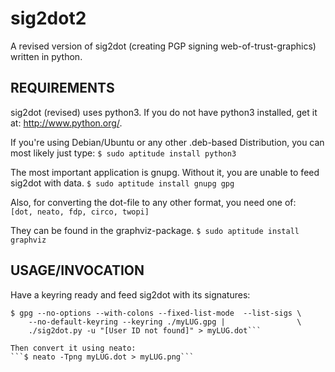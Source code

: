 # sig2dot2

A revised version of sig2dot (creating PGP signing web-of-trust-graphics) written in python.

## REQUIREMENTS
sig2dot (revised) uses python3. If you do not have python3 installed,
get it at: http://www.python.org/.

If you're using Debian/Ubuntu or any other .deb-based Distribution, you can
most likely just type:
```$ sudo aptitude install python3```

The most important application is gnupg. Without it, you are unable to feed
sig2dot with data.
```$ sudo aptitude install gnupg gpg```
    
Also, for converting the dot-file to any other format, you need one of:  
    ```[dot, neato, fdp, circo, twopi]```

They can be found in the graphviz-package.
```$ sudo aptitude install graphviz```

## USAGE/INVOCATION
Have a keyring ready and feed sig2dot with its signatures:
```
$ gpg --no-options --with-colons --fixed-list-mode  --list-sigs \
    --no-default-keyring --keyring ./myLUG.gpg |                \
    ./sig2dot.py -u "[User ID not found]" > myLUG.dot```

Then convert it using neato:
```$ neato -Tpng myLUG.dot > myLUG.png```
